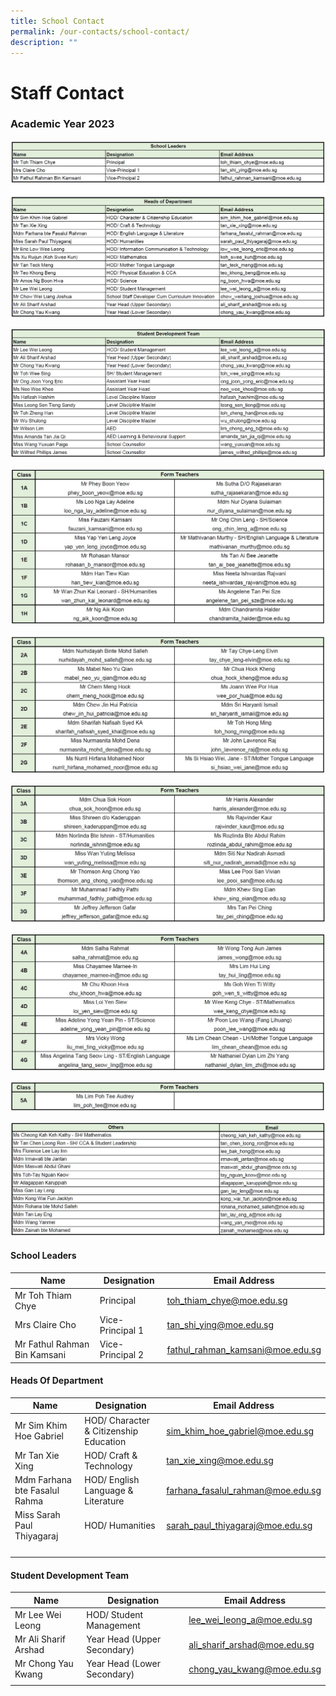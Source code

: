 ```yaml
---
title: School Contact
permalink: /our-contacts/school-contact/
description: ""
---
```

# Staff Contact

### Academic Year 2023

![](/images/Our%20Contacts/Contacts_SLsHODs_2023.jpg)

![](/images/Our%20Contacts/Contacts_SDT_2023.jpg)

![](/images/Our%20Contacts/Contacts_Sec1.jpg)

![](/images/Our%20Contacts/Contacts_Sec2.jpg)

![](/images/Our%20Contacts/Contacts_Sec3.jpg)

![](/images/Our%20Contacts/Contacts_Sec4.jpg)

![](/images/Our%20Contacts/Contacts_Sec5.jpg)

![](/images/Our%20Contacts/Contacts_Others_2023Term1.jpg)


#### School Leaders
| Name | Designation | Email Address |
| -------- | -------- | -------- |
| Mr Toh Thiam Chye | Principal | toh_thiam_chye@moe.edu.sg |
| Mrs Claire Cho | Vice-Principal 1 | tan_shi_ying@moe.edu.sg |
| Mr Fathul Rahman Bin Kamsani | Vice-Principal 2 | fathul_rahman_kamsani@moe.edu.sg |

#### Heads Of Department
| Name | Designation | Email Address |
| -------- | -------- | -------- |
| Mr Sim Khim Hoe Gabriel | HOD/ Character & Citizenship Education | sim_khim_hoe_gabriel@moe.edu.sg |
| Mr Tan Xie Xing | HOD/ Craft & Technology | tan_xie_xing@moe.edu.sg |
| Mdm Farhana bte Fasalul Rahma | HOD/ English Language & Literature | farhana_fasalul_rahman@moe.edu.sg |
| Miss Sarah Paul Thiyagaraj | HOD/ Humanities | sarah_paul_thiyagaraj@moe.edu.sg |
|  |  |  |
|  |  |  |
|  |  |  |
|  |  |  |

#### Student Development Team
| Name | Designation | Email Address |
| -------- | -------- | -------- |
| Mr Lee Wei Leong | HOD/ Student Management | lee_wei_leong_a@moe.edu.sg |
| Mr Ali Sharif Arshad | Year Head (Upper Secondary) | ali_sharif_arshad@moe.edu.sg |
| Mr Chong Yau Kwang | Year Head (Lower Secondary) | chong_yau_kwang@moe.edu.sg |
|  |  |  |